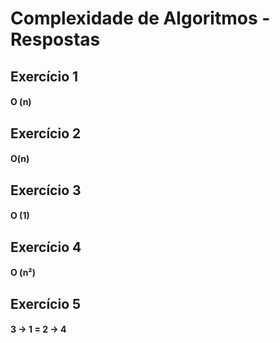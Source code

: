 # Complexidade de Algoritmos - Respostas

## Exercício 1

#### O (n)

## Exercício 2 

#### O(n)

## Exercício 3

#### O (1)

## Exercício 4

#### O (n²)

## Exercício 5

#### 3 → 1 = 2 → 4

